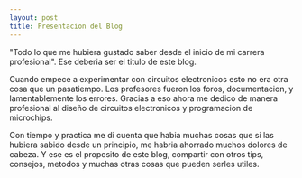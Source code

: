 ```yaml
---
layout: post
title: Presentacion del Blog
---
```


"Todo lo que me hubiera gustado saber desde el inicio de mi carrera profesional". Ese deberia ser el titulo de este blog.



Cuando empece a experimentar con circuitos electronicos esto no era otra cosa que un pasatiempo. Los profesores fueron los foros, documentacion, y lamentablemente los errores. Gracias a eso ahora me dedico de manera profesional al diseño de circuitos electronicos y programacion de microchips.


Con tiempo y practica me di cuenta que habia muchas cosas que si las hubiera sabido desde un principio, me habria ahorrado muchos dolores de cabeza. Y ese es el proposito de este blog, compartir con otros tips, consejos, metodos y muchas otras cosas que pueden serles utiles.


